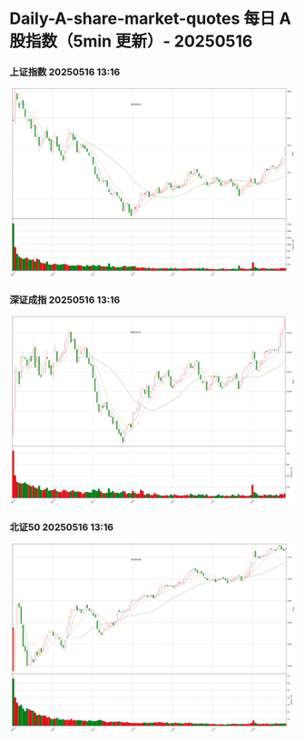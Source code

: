 
# Daily-A-share-market-quotes 每日 A 股指数（5min 更新）- 20250516

### 上证指数 20250516 13:16
![](./fig/2025/5/20250516-sh000001.png)

### 深证成指 20250516 13:16
![](./fig/2025/5/20250516-sz399001.png)

### 北证50 20250516 13:16
![](./fig/2025/5/20250516-bj899050.png)
